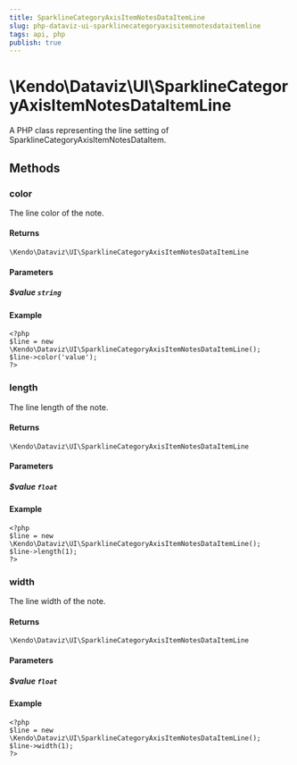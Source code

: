 ```yaml
---
title: SparklineCategoryAxisItemNotesDataItemLine
slug: php-dataviz-ui-sparklinecategoryaxisitemnotesdataitemline
tags: api, php
publish: true
---
```


# \Kendo\Dataviz\UI\SparklineCategoryAxisItemNotesDataItemLine

A PHP class representing the line setting of SparklineCategoryAxisItemNotesDataItem.


## Methods

### color
The line color of the note.

#### Returns
`\Kendo\Dataviz\UI\SparklineCategoryAxisItemNotesDataItemLine`

#### Parameters

##### $value `string`



#### Example 
    <?php
    $line = new \Kendo\Dataviz\UI\SparklineCategoryAxisItemNotesDataItemLine();
    $line->color('value');
    ?>

### length
The line length of the note.

#### Returns
`\Kendo\Dataviz\UI\SparklineCategoryAxisItemNotesDataItemLine`

#### Parameters

##### $value `float`



#### Example 
    <?php
    $line = new \Kendo\Dataviz\UI\SparklineCategoryAxisItemNotesDataItemLine();
    $line->length(1);
    ?>

### width
The line width of the note.

#### Returns
`\Kendo\Dataviz\UI\SparklineCategoryAxisItemNotesDataItemLine`

#### Parameters

##### $value `float`



#### Example 
    <?php
    $line = new \Kendo\Dataviz\UI\SparklineCategoryAxisItemNotesDataItemLine();
    $line->width(1);
    ?>

 

